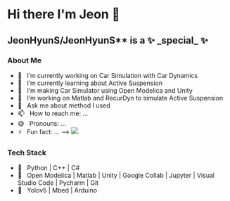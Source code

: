 <h1> Hi there I'm Jeon 👋 </h1>

<h2> JeonHyunS/JeonHyunS** is a ✨ _special_ ✨ </h2>
<h3> About Me </h3>

- 🔭 &nbsp; I’m currently working on Car Simulation with Car Dynamics
- 🌱 &nbsp; I’m currently learning about Active Suspension
- 👯 &nbsp; I’m making Car Simulator using Open Modelica and Unity
- 🤔 &nbsp; I’m working on Matlab and RecurDyn to simulate Active Suspension
- 💬 &nbsp; Ask me about method I used
- 📫 &nbsp; How to reach me: ...
- 😄 &nbsp; Pronouns: ...
- ⚡ &nbsp; Fun fact: ...
-->
<a href="버튼을 눌렀을 때 이동할 링크" target="_blank"><img src="https://img.shields.io/badge/뱃지레이블-배경색?style=뱃지모양&logo=000000&logoColor=로고색상"/></a>
<h3> Tech Stack </h3>

- 🔭 &nbsp; Python | C++ | C#
- 🌱 &nbsp; Open Modelica | Matlab | Unity | Google Collab | Jupyter | Visual Studio Code | Pycharm | Git
- 👯 &nbsp; Yolov5 | Mbed | Arduino
